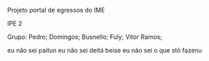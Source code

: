 Projeto portal de egressos do IME

IPE 2

Grupo: Pedro; Domingos; Busnello; Fuly; Vitor Ramos;

eu não sei paitun
eu não sei deitá beise
eu não sei o que stô fazenu
